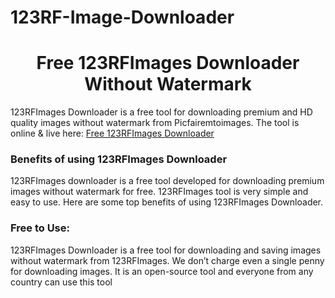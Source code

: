 # 123RF-Image-Downloader
 # <div align="center">Free 123RFImages Downloader Without Watermark</div>  
  

123RFImages Downloader is a free tool for downloading premium and HD quality images without watermark from Picfairemtoimages. The tool is online & live here: [Free 123RFImages Downloader](https://hdstockimages.com/123rf-downloader//)  
  



### Benefits of using 123RFImages Downloader  
123RFImages downloader is a free tool developed for downloading premium images without watermark for free. 123RFImages tool is very simple and easy to use. Here are some top benefits of using 123RFImages Downloader.   
 
 ### Free to Use: 
123RFImages Downloader is a free tool for downloading and saving images without watermark from 123RFImages. We don’t charge even a single penny for downloading images. It is an open-source tool and everyone from any country can use this tool
  

<br/>  


